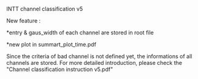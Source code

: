 INTT channel classification v5


New feature : 


*entry & gaus_width of each channel are stored in root file


*new plot in summart_plot_time.pdf


Since the criteria of bad channel is not defined yet, the informations of all channels are stored. For more detailed introduction, please check the "Channel classification instruction v5.pdf"